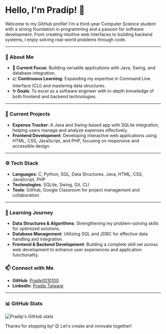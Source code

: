 # Hello, I'm Pradip! 👋

Welcome to my GitHub profile! I'm a third-year Computer Science student with a strong foundation in programming and a passion for software development. From creating intuitive web interfaces to building backend systems, I enjoy solving real-world problems through code.

---

### 🌟 About Me
- **🚀 Current Focus**: Building versatile applications with Java, Swing, and database integration.
- **📈 Continuous Learning**: Expanding my expertise in Command Line Interface (CLI) and mastering data structures.
- **✨ Goals**: To excel as a software engineer with in-depth knowledge of both frontend and backend technologies.

---

### 🔭 Current Projects
- **Expense Tracker**: A Java and Swing-based app with SQLite integration, helping users manage and analyze expenses effectively.
- **Frontend Development**: Developing interactive web applications using HTML, CSS, JavaScript, and PHP, focusing on responsive and accessible design.

---

### ⚙️ Tech Stack
- **Languages**: C, Python, SQL, Data Structures, Java, HTML, CSS, JavaScript, PHP
- **Technologies**: SQLite, Swing, Git, CLI
- **Tools**: GitHub, Google Classroom for project management and collaboration

---

### 🌱 Learning Journey
- **Data Structures & Algorithms**: Strengthening my problem-solving skills for optimized solutions.
- **Database Management**: Utilizing SQL and JDBC for effective data handling and integration.
- **Frontend & Backend Development**: Building a complete skill set across web development to enhance user experiences and application functionality.

### 📫 Connect with Me
- **GitHub**: [Pradip1010100](https://github.com/Pradip1010100)
- **LinkedIn**: [Pradip Talware](https://www.linkedin.com/in/pradip-talware-43117b2a0/) 

---

### 📊 GitHub Stats
![Pradip's GitHub stats](https://github-readme-stats.vercel.app/api?username=Pradip1010100&show_icons=true&theme=radical)

Thanks for stopping by! 😊 Let's create and innovate together!
